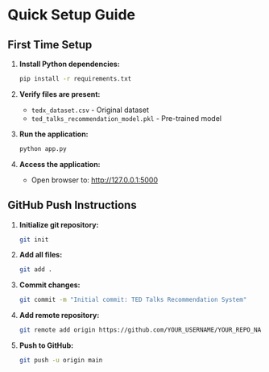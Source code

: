 # Quick Setup Guide

## First Time Setup

1. **Install Python dependencies:**
   ```bash
   pip install -r requirements.txt
   ```

2. **Verify files are present:**
   - `tedx_dataset.csv` - Original dataset
   - `ted_talks_recommendation_model.pkl` - Pre-trained model

3. **Run the application:**
   ```bash
   python app.py
   ```

4. **Access the application:**
   - Open browser to: http://127.0.0.1:5000

## GitHub Push Instructions

1. **Initialize git repository:**
   ```bash
   git init
   ```

2. **Add all files:**
   ```bash
   git add .
   ```

3. **Commit changes:**
   ```bash
   git commit -m "Initial commit: TED Talks Recommendation System"
   ```

4. **Add remote repository:**
   ```bash
   git remote add origin https://github.com/YOUR_USERNAME/YOUR_REPO_NAME.git
   ```

5. **Push to GitHub:**
   ```bash
   git push -u origin main
